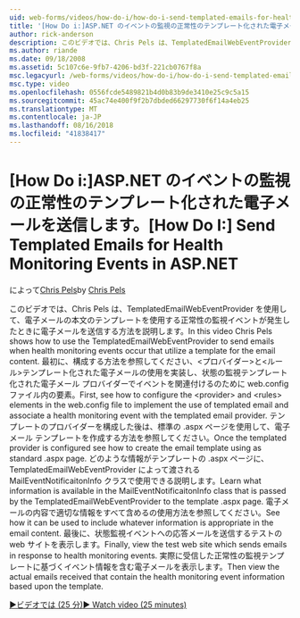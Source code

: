 ```yaml
---
uid: web-forms/videos/how-do-i/how-do-i-send-templated-emails-for-health-monitoring-events-in-aspnet
title: '[How Do i:]ASP.NET のイベントの監視の正常性のテンプレート化された電子メールを送信 |Microsoft Docs'
author: rick-anderson
description: このビデオでは、Chris Pels は、TemplatedEmailWebEventProvider を使用して、t のテンプレートを利用する状態監視イベントが発生すると、電子メールを送信する方法を説明しています.
ms.author: riande
ms.date: 09/18/2008
ms.assetid: 5c107c6e-9fb7-4206-bd3f-221cb0767f8a
msc.legacyurl: /web-forms/videos/how-do-i/how-do-i-send-templated-emails-for-health-monitoring-events-in-aspnet
msc.type: video
ms.openlocfilehash: 0556fcde5489821b4d0b83b9de3410e25c9c5a15
ms.sourcegitcommit: 45ac74e400f9f2b7dbded66297730f6f14a4eb25
ms.translationtype: MT
ms.contentlocale: ja-JP
ms.lasthandoff: 08/16/2018
ms.locfileid: "41838417"
---
```

<a name="how-do-i-send-templated-emails-for-health-monitoring-events-in-aspnet"></a><span data-ttu-id="02fea-103">[How Do i:]ASP.NET のイベントの監視の正常性のテンプレート化された電子メールを送信します。</span><span class="sxs-lookup"><span data-stu-id="02fea-103">[How Do I:] Send Templated Emails for Health Monitoring Events in ASP.NET</span></span>
====================
<span data-ttu-id="02fea-104">によって[Chris Pels](https://twitter.com/chrispels)</span><span class="sxs-lookup"><span data-stu-id="02fea-104">by [Chris Pels](https://twitter.com/chrispels)</span></span>

<span data-ttu-id="02fea-105">このビデオでは、Chris Pels は、TemplatedEmailWebEventProvider を使用して、電子メールの本文のテンプレートを使用する正常性の監視イベントが発生したときに電子メールを送信する方法を説明します。</span><span class="sxs-lookup"><span data-stu-id="02fea-105">In this video Chris Pels shows how to use the TemplatedEmailWebEventProvider to send emails when health monitoring events occur that utilize a template for the email content.</span></span> <span data-ttu-id="02fea-106">最初に、構成する方法を参照してください、&lt;プロバイダー&gt;と&lt;ルール&gt;テンプレート化された電子メールの使用を実装し、状態の監視テンプレート化された電子メール プロバイダーでイベントを関連付けるのために web.config ファイル内の要素。</span><span class="sxs-lookup"><span data-stu-id="02fea-106">First, see how to configure the &lt;provider&gt; and &lt;rules&gt; elements in the web.config file to implement the use of templated email and associate a health monitoring event with the templated email provider.</span></span> <span data-ttu-id="02fea-107">テンプレートのプロバイダーを構成した後は、標準の .aspx ページを使用して、電子メール テンプレートを作成する方法を参照してください。</span><span class="sxs-lookup"><span data-stu-id="02fea-107">Once the templated provider is configured see how to create the email template using as standard .aspx page.</span></span> <span data-ttu-id="02fea-108">どのような情報がテンプレートの .aspx ページに、TemplatedEmailWebEventProvider によって渡される MailEventNotificaitonInfo クラスで使用できる説明します。</span><span class="sxs-lookup"><span data-stu-id="02fea-108">Learn what information is available in the MailEventNotificaitonInfo class that is passed by the TemplatedEmailWebEventProvider to the template .aspx page.</span></span> <span data-ttu-id="02fea-109">電子メールの内容で適切な情報をすべて含めるの使用方法を参照してください。</span><span class="sxs-lookup"><span data-stu-id="02fea-109">See how it can be used to include whatever information is appropriate in the email content.</span></span> <span data-ttu-id="02fea-110">最後に、状態監視イベントへの応答メールを送信するテストの web サイトを表示します。</span><span class="sxs-lookup"><span data-stu-id="02fea-110">Finally, view the test web site which sends emails in response to health monitoring events.</span></span> <span data-ttu-id="02fea-111">実際に受信した正常性の監視テンプレートに基づくイベント情報を含む電子メールを表示します。</span><span class="sxs-lookup"><span data-stu-id="02fea-111">Then view the actual emails received that contain the health monitoring event information based upon the template.</span></span>

[<span data-ttu-id="02fea-112">&#9654;ビデオでは (25 分)</span><span class="sxs-lookup"><span data-stu-id="02fea-112">&#9654; Watch video (25 minutes)</span></span>](https://channel9.msdn.com/Blogs/ASP-NET-Site-Videos/how-do-i-send-templated-emails-for-health-monitoring-events-in-aspnet)
